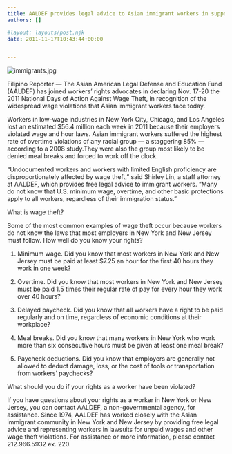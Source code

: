 ```yaml
---
title: AALDEF provides legal advice to Asian immigrant workers in support of Nov. 17-20 National Days of Action Against Wage Theft
authors: []

#layout: layouts/post.njk
date: 2011-11-17T10:43:44+00:00


---
```


![immigrants.jpg](/uploads/immigrants.jpg)

Filipino Reporter — The Asian American Legal Defense and
Education Fund (AALDEF) has joined workers’ rights advocates in
declaring Nov. 17-20 the 2011 National Days of Action Against Wage
Theft, in recognition of the widespread wage violations that Asian
immigrant workers face today.

Workers in low-wage industries in New
York City, Chicago, and Los Angeles lost an estimated $56.4 million each
week in 2011 because their employers violated wage and hour laws. Asian immigrant workers suffered the
highest rate of overtime violations of any racial group — a staggering
85% — according to a 2008 study.They were also the group most likely to be denied meal breaks and forced to work off the clock.

“Undocumented workers and workers with
limited English proficiency are disproportionately affected by wage
theft,” said Shirley Lin, a staff attorney at AALDEF, which provides
free legal advice to immigrant workers. “Many do not know that U.S. minimum
wage, overtime, and other basic protections apply to all workers,
regardless of their immigration status.”

What is wage theft?

Some of the most common examples of
wage theft occur because workers do not know the laws that most
employers in New York and New Jersey must follow. How well do you know your rights?

1.  Minimum wage.  Did you know that most workers in New
York and New Jersey must be paid at least $7.25 an hour for the first 40
hours they work in one week?

2.  Overtime.  Did you know that most workers in New
York and New Jersey must be paid 1.5 times their regular rate of pay for
every hour they work over 40 hours?

3.  Delayed paycheck. Did you know that all workers have a
right to be paid regularly and on time, regardless of economic
conditions at their workplace?

4.  Meal breaks. Did you know that many workers in New York who work more than six consecutive hours must be given at least one meal break?

5.  Paycheck deductions. Did you know that employers are
generally not allowed to deduct damage, loss, or the cost of tools or
transportation from workers’ paychecks?

What should you do if your rights as a worker have been violated?

If you have questions about your rights as a worker in New York or New Jersey,
you can contact AALDEF, a non-governmental agency, for assistance. Since 1974,
AALDEF has worked closely with the Asian immigrant community in New York and New
Jersey by providing free legal advice and representing workers in lawsuits for
unpaid wages and other wage theft violations. For assistance or more
information, please contact 212.966.5932 ex. 220.
